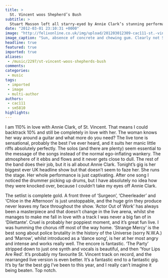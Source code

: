 ```yaml
---
title: >
  St. Vincent woos Shepherd’s Bush
subtitle: >
  Stuart Masson left all starry-eyed by Annie Clark’s stunning performance
date: "2012-03-01 23:10:31 +0000"
image: "http://felixonline.co.uk/img/upload/201203012309-cac111-st.-vincent_web.jpg"
image_caption: "Sun, absence of concrete and chewing gum. Clearly not Shepherd’s Bush"
headline: true
featured: true
imported: true
aliases:
 - /music/2297/st-vincent-woos-shepherds-bush
comments:
categories:
 - music
tags:
 - imported
 - image
 - multi-author
authors:
 - cac111
 - sm5810
highlights:
---
```


I am 110% in love with Annie Clark, of St. Vincent. That means I could backtrack 10% and still be completely in love with her. The woman knows her way around a guitar and what more do you need? The live tone is sensational, probably the best I’ve ever heard, and it suits her manic little riffs absolutely perfectly. The solos (and there are plenty) seem essential to the message of the songs instead of the normal ego-inflating wankery. The atmosphere of it ebbs and flows and it never gets close to dull. The rest of the band does their job, but it is all about Annie Clark. Tonight’s gig is her biggest ever UK headline show but that doesn’t seem to faze her. She runs the stage. Her whole performance is just captivating. After one song I noticed the drummer picking up drums, but I have absolutely no idea how they were knocked over, because I couldn’t take my eyes off Annie Clark.

The setlist is complete gold. A front three of ‘Surgeon’, ‘Cheerleader’ and ‘Chloe in the Afternoon’ is just unstoppable, and the huge grin they produce never leaves my face throughout the show. ‘Actor Out of Work’ has always been a masterpiece and that doesn’t change in the live arena, whilst she manages to make me fall in love with a track I was never a big fan of in ‘Dilettante’. Cruel is probably her poppiest moment, and it’s great fun live. I was humming the chorus riff most of the way home. ‘Strange Mercy’ is the best song about police brutality in the history of the Universe (sorry N.W.A.) and ‘Marrow’, whilst introduced as a ‘dance song’, is her at her most angry and intense and works really well. The encore is fantastic. ‘The Party’ stripped down to just one synth and vocals is beautiful, and then ‘Your Lips Are Red’. It’s probably my favourite St. Vincent track on record, and the rearranged live version is even better. It’s a fantastic end to a fantastic gig. It’s by far the best gig I’ve been to this year, and I really can’t imagine it being beaten. Top notch.
